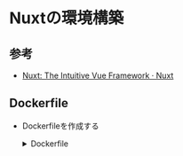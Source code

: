 # Nuxtの環境構築

## 参考
- [Nuxt: The Intuitive Vue Framework · Nuxt](https://nuxt.com/)


## Dockerfile

- Dockerfileを作成する

  <details><summary>Dockerfile</summary>

  ```Dockerfile
  ```

  </details>

